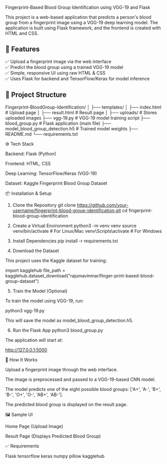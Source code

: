 Fingerprint-Based Blood Group Identification using VGG-19 and Flask

This project is a web-based application that predicts a person's blood group from a fingerprint image using a VGG-19 deep learning model. The application is built using Flask framework, and the frontend is created with HTML and CSS.

## 📌 Features

✅ Upload a fingerprint image via the web interface  
✅ Predict the blood group using a trained VGG-19 model  
✅ Simple, responsive UI using raw HTML & CSS  
✅ Uses Flask for backend and TensorFlow/Keras for model inference  


## 📂 Project Structure

Fingerprint-BloodGroup-Identification/
│
├── templates/
│ ├── index.html # Upload page
│ ├── result.html # Result page
│
├── uploads/ # Stores uploaded images
├── vgg-19.py # VGG-19 model training script
├── blood_group.py # Flask application (main file)
├── model_blood_group_detection.h5 # Trained model weights
├── README.md
└── requirements.txt

⚙️ Tech Stack

Backend: Flask (Python)

Frontend: HTML, CSS

Deep Learning: TensorFlow/Keras (VGG-19)

Dataset: Kaggle Fingerprint Blood Group Dataset

📦 Installation & Setup
1. Clone the Repository
git clone https://github.com/your-username/fingerprint-blood-group-identification.git
cd fingerprint-blood-group-identification

2. Create a Virtual Environment
python3 -m venv venv
source venv/bin/activate   # For Linux/Mac
venv\Scripts\activate      # For Windows

3. Install Dependencies
pip install -r requirements.txt

4. Download the Dataset

This project uses the Kaggle dataset for training:

import kagglehub
file_path = kagglehub.dataset_download("rajumavinmar/finger-print-based-blood-group-dataset")

5. Train the Model (Optional)

To train the model using VGG-19, run:

python3 vgg-19.py


This will save the model as model_blood_group_detection.h5.

6. Run the Flask App
python3 blood_group.py


The application will start at:

http://127.0.0.1:5000

📑 How It Works

Upload a fingerprint image through the web interface.

The image is preprocessed and passed to a VGG-19-based CNN model.

The model predicts one of the eight possible blood groups:
['A+', 'A-', 'B+', 'B-', 'O+', 'O-', 'AB+', 'AB-'].

The predicted blood group is displayed on the result page.

🖼 Sample UI

Home Page (Upload Image)

Result Page (Displays Predicted Blood Group)

✅ Requirements

Flask
tensorflow
keras
numpy
pillow
kagglehub
